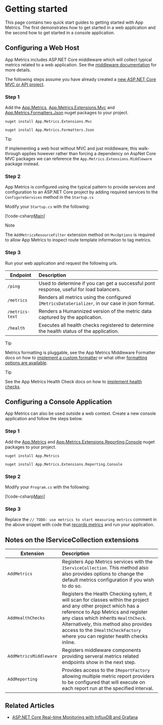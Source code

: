 # Getting started

This page contains two quick start guides to getting started with App Metrics. The first demonstrates how to get started in a web application and the second how to get started in a console application.

## Configuring a Web Host

App Metrics includes ASP.NET Core middleware which will collect typical metrics related to a web application. See the [middleware documentation](../web-application-monitoring/middleware.md) for more details.

The following steps assume you have already created a [new ASP.NET Core MVC or API project](https://docs.microsoft.com/en-us/aspnet/core/tutorials/first-mvc-app/start-mvc).

### Step 1

Add the [App.Metrics](https://www.nuget.org/packages/App.Metrics/), [App.Metrics.Extensions.Mvc](https://www.nuget.org/packages/App.Metrics.Extensions.Mvc/) and [App.Metrics.Formatters.Json](https://www.nuget.org/packages/App.Metrics.Formatters.Json/) nuget packages to your project.

```console
nuget install App.Metrics.Extensions.Mvc

nuget install App.Metrics.Formatters.Json
```

> [!TIP]
> If implementing a web host without MVC and just middleware, this walk-through applies however rather than forcing a dependency on AspNet Core MVC packages we can reference the `App.Metrics.Extensions.Middleware` package instead.

### Step 2

App Metrics is configured using the typical pattern to provide services and configuration to an ASP.NET Core project by adding required services to the `ConfigureServices` method in the `Startup.cs`

Modify your `Startup.cs` with the following:

[!code-csharp[Main](../src/samples/AppMetrics.Startup.CodeSnippets/Startup.cs)]

> [!NOTE]
> The `AddMetricsResourceFilter` extension method on `MvcOptions` is required to allow App Metrics to inspect route template information to tag metrics.

### Step 3

Run your web application and request the following urls.

|Endpoint|Description|
|------|:--------|
|`/ping`|Used to determine if you can get a successful pont response, useful for load balancers.
|`/metrics`|Renders all metrics using the configured `IMetricsDataSerializer`, in our case in json format.
|`/metrics-text`|Renders a Humannized version of the metric data captured by the application.
|`/health`|Executes all health checks registered to determine the health status of the application.

> [!TIP]
> Metrics formatting is pluggable, see the App Metrics Middleware Formatter docs on how to [implement a custom formatter](../web-application-monitoring/formatters/overview.md#implementing-a-custom-formatter) or what other [formatting options are available](../web-application-monitoring/formatters/overview.md#available-formatters).

> [!TIP]
> See the App Metrics Health Check docs on how to [implement health checks](health-checks/index.md#implementing-a-health-check).

## Configuring a Console Application

App Metrics can also be used outside a web context. Create a new console application and follow the steps below.

### Step 1

Add the [App.Metrics](https://www.nuget.org/packages/App.Metrics/) and [App.Metrics.Extensions.Reporting.Console](https://www.nuget.org/packages/App.Metrics.Extensions.Reporting.Console/) nuget packages to your project.

```console
nuget install App.Metrics

nuget install App.Metrics.Extensions.Reporting.Console
```

### Step 2

Modify your `Program.cs` with the following:

[!code-csharp[Main](../src/samples/AppMetrics.Startup.CodeSnippets/MetricsProgram.cs)]

### Step 3

Replace the `// TODO: use metrics to start measuring metrics` comment in the above snippet with code that [records metrics](./fundamentals/recording-metrics.md#recording-metrics-using-an-imetrics-instance) and run your application.

## Notes on the IServiceCollection extensions

|Extension|Description|
|------|:--------|
|`AddMetrics`|Registers App Metrics services with the `IServiceCollection`. This method also also provides options to change the default metrics configuration if you wish to do so.
|`AddHealthChecks`|Registers the Health Checking sytem, it will scan for classes within the project and any other project which has a reference to App Metrics and register any class which inherits `HealthCheck`. Alternatively, this method also provides access to the `IHealthCheckFactory` where you can register health checks inline.
|`AddMetricsMiddleware`|Registers middleware components providing serveral metrics related endpoints show in the next step.
|`AddReporting`|Provides access to the `IReportFactory` allowing multiple metric report providers to be configured that will execute on each report run at the specified interval.

## Related Articles

- [ASP.NET Core Real-time Monitoring with InfluxDB and Grafana](https://al-hardy.blog/2017/04/28/asp-net-core-monitoring-with-influxdb-grafana/)